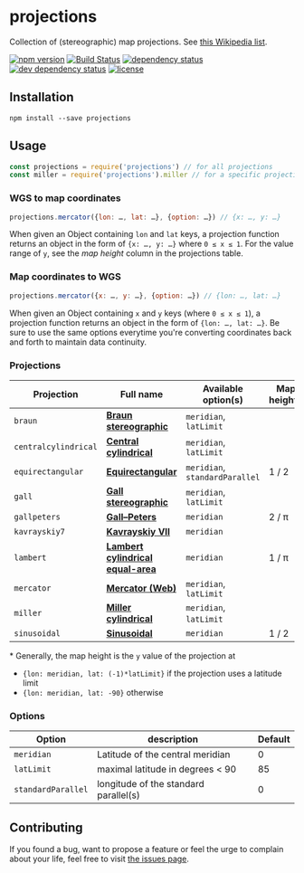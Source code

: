 # projections

Collection of (stereographic) map projections. See [this Wikipedia list](https://en.wikipedia.org/wiki/List_of_map_projections).

[![npm version](https://img.shields.io/npm/v/projections.svg)](https://www.npmjs.com/package/projections)
[![Build Status](https://travis-ci.org/juliuste/projections.svg?branch=master)](https://travis-ci.org/juliuste/projections)
[![dependency status](https://img.shields.io/david/juliuste/projections.svg)](https://david-dm.org/juliuste/projections)
[![dev dependency status](https://img.shields.io/david/dev/juliuste/projections.svg)](https://david-dm.org/juliuste/projections#info=devDependencies)
[![license](https://img.shields.io/github/license/juliuste/projections.svg?style=flat)](LICENSE)

## Installation

```shell
npm install --save projections
```

## Usage

```js
const projections = require('projections') // for all projections
const miller = require('projections').miller // for a specific projection
```

### WGS to map coordinates

```js
projections.mercator({lon: …, lat: …}, {option: …}) // {x: …, y: …}
```
When given an Object containing `lon` and `lat` keys, a projection function returns an object in the form of `{x: …, y: …}` where `0 ≤ x ≤ 1`. For the value range of `y`, see the *map height* column in the projections table.

### Map coordinates to WGS

```js
projections.mercator({x: …, y: …}, {option: …}) // {lon: …, lat: …}
```
When given an Object containing `x` and `y` keys (where `0 ≤ x ≤ 1`), a projection function returns an object in the form of `{lon: …, lat: …}`. Be sure to use the same options everytime you're converting coordinates back and forth to maintain data continuity.

### Projections

Projection | Full name | Available option(s) | Map height\*
---------- | --------- | ------------------- | -----------
`braun` | **[Braun stereographic](https://en.wikipedia.org/wiki/Gall_stereographic_projection#Braun_stereographic_projection)** | `meridian`, `latLimit`
`centralcylindrical` | **[Central cylindrical](https://en.wikipedia.org/wiki/Central_cylindrical_projection)** | `meridian`, `latLimit`
`equirectangular` | **[Equirectangular](https://en.wikipedia.org/wiki/Equirectangular_projection)** | `meridian`, `standardParallel` | 1 / 2
`gall` | **[Gall stereographic](https://en.wikipedia.org/wiki/Gall_stereographic_projection)** | `meridian`, `latLimit` | 
`gallpeters` | **[Gall–Peters](https://en.wikipedia.org/wiki/Gall%E2%80%93Peters_projection)** | `meridian` | 2 / π
`kavrayskiy7` | **[Kavrayskiy VII](https://en.wikipedia.org/wiki/Kavrayskiy_VII_projection)** | `meridian` | 
`lambert` | **[Lambert cylindrical equal-area](https://en.wikipedia.org/wiki/Lambert_cylindrical_equal-area_projection)** | `meridian` | 1 / π
`mercator` | **[Mercator (Web)](http://mathworld.wolfram.com/MercatorProjection.html)** | `meridian`, `latLimit` | 
`miller` | **[Miller cylindrical](https://en.wikipedia.org/wiki/Miller_cylindrical_projection)** | `meridian`, `latLimit` | 
`sinusoidal` | **[Sinusoidal](https://en.wikipedia.org/wiki/Sinusoidal_projection)** | `meridian` | 1 / 2

\* Generally, the map height is the `y` value of the projection at
- `{lon: meridian, lat: (-1)*latLimit}` if the projection uses a latitude limit
- `{lon: meridian, lat: -90}` otherwise

### Options

Option | description | Default
------ | ----------- | -------
`meridian` | Latitude of the central meridian | 0
`latLimit` | maximal latitude in degrees < 90 | 85
`standardParallel` | longitude of the standard parallel(s) | 0

## Contributing

If you found a bug, want to propose a feature or feel the urge to complain about your life, feel free to visit [the issues page](https://github.com/juliuste/projections/issues).